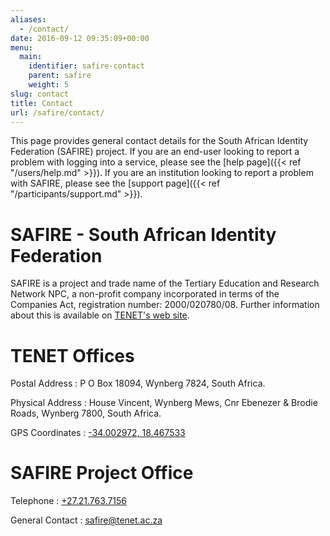 ```yaml
---
aliases:
  - /contact/
date: 2016-09-12 09:35:09+00:00
menu:
  main:
    identifier: safire-contact
    parent: safire
    weight: 5
slug: contact
title: Contact
url: /safire/contact/
---
```


This page provides general contact details for the South African Identity Federation (SAFIRE) project. If you are an end-user looking to report a problem with logging into a service, please see the [help page]({{< ref "/users/help.md" >}}). If you are an institution looking to report a problem with SAFIRE, please see the [support page]({{< ref "/participants/support.md" >}}).

# SAFIRE - South African Identity Federation

SAFIRE is a project and trade name of the Tertiary Education and Research Network NPC, a non-profit company incorporated in terms of the Companies Act, registration number: 2000/020780/08. Further information about this is available on [TENET's web site](http://www.tenet.ac.za/about).

# TENET Offices

Postal Address
: P O Box 18094, Wynberg 7824, South Africa.

Physical Address
: House Vincent, Wynberg Mews, Cnr Ebenezer & Brodie Roads, Wynberg 7800, South Africa.

GPS Coordinates
: [-34.002972, 18.467533](https://tools.wmflabs.org/geohack/geohack.php?params=34_0_10.70_S_18_28_3.12_E)

# SAFIRE Project Office

Telephone
: [+27.21.763.7156](tel:+27.21.763.7156)

General Contact
: safire@tenet.ac.za

